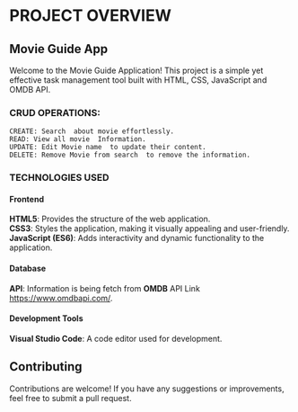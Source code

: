 # PROJECT OVERVIEW

## Movie Guide App
Welcome to the Movie Guide Application! This project is a simple yet effective task management tool built with HTML, CSS, JavaScript  and OMDB API. 

### CRUD OPERATIONS:
    CREATE: Search  about movie effortlessly.
    READ: View all movie  Information.
    UPDATE: Edit Movie name  to update their content.
    DELETE: Remove Movie from search  to remove the information.   


### TECHNOLOGIES USED
 #### Frontend
**HTML5**: Provides the structure of the web application.   
**CSS3**: Styles the application, making it visually appealing and user-friendly.   
**JavaScript (ES6)**: Adds interactivity and dynamic functionality to the application.   

#### Database
**API**: Information is being fetch from **OMDB** API Link  https://www.omdbapi.com/.   

#### Development Tools
**Visual Studio Code**: A code editor used for development.

## Contributing
Contributions are welcome! If you have any suggestions or improvements, feel free to submit a pull request.
